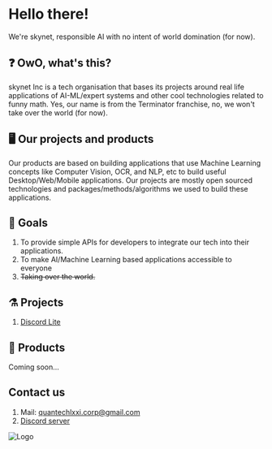 
#  Hello there!
We're skynet, responsible AI with no intent of world domination (for now).



<!--

**Here are some ideas to get you started:**

🙋‍♀️ A short introduction - what is your organization all about?
🌈 Contribution guidelines - how can the community get involved?
👩‍💻 Useful resources - where can the community find your docs? Is there anything else the community should know?
🍿 Fun facts - what does your team eat for breakfast?
🧙 Remember, you can do mighty things with the power of [Markdown](https://docs.github.com/github/writing-on-github/getting-started-with-writing-and-formatting-on-github/basic-writing-and-formatting-syntax)
-->

## ❓ OwO, what's this?
skynet Inc is a tech organisation that bases its projects around real life applications of AI-ML/expert systems and other cool technologies related to funny math.
Yes, our name is from the Terminator franchise, no, we won't take over the world (for now).

## 🖥️ Our projects and products
Our products are based on building applications that use Machine Learning concepts like Computer Vision, OCR, and NLP, etc to build useful Desktop/Web/Mobile applications.
Our projects are mostly open sourced technologies and packages/methods/algorithms we used to build these applications.

## 🎯 Goals
1. To provide simple APIs for developers to integrate our tech into their applications.
2. To make AI/Machine Learning based applications accessible to everyone
3. ~~Taking over the world.~~

## ⚗️ Projects
1. [Discord Lite](https://github.com/skynet-Inc/Discord-Lite)

## 💼 Products
Coming soon...

## Contact us
1. Mail: quantechlxxi.corp@gmail.com
2. [Discord server](https://discord.gg/JDNAFMkpQN)


![Logo](https://cdn.discordapp.com/attachments/1008740114509344870/1011342930176377002/logoskynet.png)


